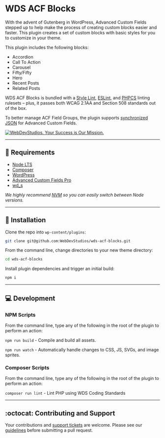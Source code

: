 # WDS ACF Blocks

With the advent of Gutenberg in WordPress, Advanced Custom Fields stepped up to help make the process of creating custom blocks easier and faster. This plugin creates a set of custom blocks with basic styles for you to customize in your theme.

This plugin includes the following blocks:

-   Accordion
-   Call To Action
-   Carousel
-   Fifty/Fifty
-   Hero
-   Recent Posts
-   Related Posts

WDS ACF Blocks is bundled with a [Style Lint](https://stylelint.io/), [ESLint](https://eslint.org/), and [PHPCS](https://github.com/squizlabs/PHP_CodeSniffer) linting rulesets – plus, it passes both WCAG 2.1AA and Section 508 standards out of the box.

To better manage ACF Field Groups, the plugin supports [synchronized JSON](https://www.advancedcustomfields.com/resources/synchronized-json/) for Advanced Custom Fields.

<a href="https://webdevstudios.com/contact/"><img src="https://webdevstudios.com/wp-content/uploads/2018/04/wds-github-banner.png" alt="WebDevStudios. Your Success is Our Mission."></a>

---

## 📝 Requirements

-   [Node LTS](https://nodejs.org/en/)
-   [Composer](https://getcomposer.org/)
-   [WordPress](https://wordpress.org/)
-   [Advanced Custom Fields Pro](https://www.advancedcustomfields.com/pro/)
-   [wd_s](https://github.com/WebDevStudios/wd_s)

_We highly recommend [NVM](https://github.com/nvm-sh/nvm) so you can easily switch between Node versions._

---

## 🚀 Installation

Clone the repo into `wp-content/plugins`:

```bash
git clone git@github.com:WebDevStudios/wds-acf-blocks.git
```

From the command line, change directories to your new theme directory:

```bash
cd wds-acf-blocks
```

Install plugin dependencies and trigger an initial build:

```bash
npm i
```

---

## 💻 Development

### NPM Scripts

From the command line, type any of the following in the root of the plugin to perform an action:

`npm run build` - Compile and build all assets.

`npm run watch` - Automatically handle changes to CSS, JS, SVGs, and image sprites.

### Composer Scripts

From the command line, type any of the following in the root of the plugin to perform an action:

`composer run lint` - Lint PHP using WDS Coding Standards

---

## :octocat: Contributing and Support

Your contributions and [support tickets](https://github.com/WebDevStudios/wds-acf-blocks/issues) are welcome. Please see our [guidelines](https://github.com/WebDevStudios/wds-acf-blocks/blob/master/.github/CONTRIBUTING.md) before submitting a pull request.
